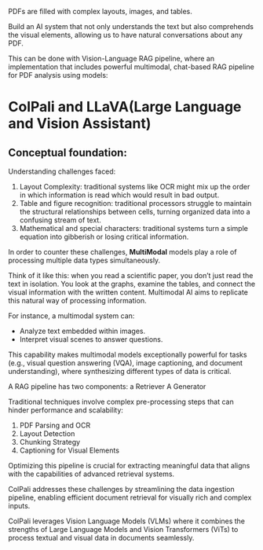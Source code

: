 PDFs are filled with complex layouts, images, and tables.

Build an AI system that not only understands the text but also comprehends the visual elements, allowing us to have natural conversations about any PDF.

This can be done with Vision-Language RAG pipeline, where an implementation that includes powerful multimodal, chat-based RAG pipeline for PDF analysis using models:
# ColPali and LLaVA(Large Language and Vision Assistant)


## Conceptual foundation:

Understanding challenges faced:
1. Layout Complexity: traditional systems like OCR might mix up the order in which information is read which would result in bad output.
2. Table and figure recognition: traditional processors struggle to maintain the structural relationships between cells, turning organized data into a confusing stream of text.
3. Mathematical and special characters: traditional systems turn a simple equation into gibberish or losing critical information.

In order to counter these challenges, **MultiModal** models play a role of processing multiple data types simultaneously. 

Think of it like this: when you read a scientific paper, you don’t just read the text in isolation. You look at the graphs, examine the tables, and connect the visual information with the written content. Multimodal AI aims to replicate this natural way of processing information.

For instance, a multimodal system can:

- Analyze text embedded within images.
- Interpret visual scenes to answer questions.

This capability makes multimodal models exceptionally powerful for tasks (e.g., visual question answering (VQA), image captioning, and document understanding), where synthesizing different types of data is critical.

A RAG pipeline has two components:
a Retriever
A Generator

Traditional techniques involve complex pre-processing steps that can hinder performance and scalability:

1. PDF Parsing and OCR
2. Layout Detection
3. Chunking Strategy
4. Captioning for Visual Elements

Optimizing this pipeline is crucial for extracting meaningful data that aligns with the capabilities of advanced retrieval systems.

ColPali addresses these challenges by streamlining the data ingestion pipeline, enabling efficient document retrieval for visually rich and complex inputs.

ColPali leverages Vision Language Models (VLMs) where it combines the strengths of Large Language Models and Vision Transformers (ViTs) to process textual and visual data in documents seamlessly.

